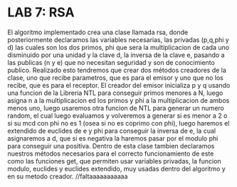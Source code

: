 # LAB 7: RSA

El algoritmo implementado crea una clase llamada rsa, donde posteriormente declaramos las variables necesarias, las privadas (p,q,phi y d) las cuales son los dos primos, phi que sera la multiplicacion de cada uno disminuido por una unidad y la clave d, la inversa de la clave e, pasando a las publicas (n y e) que no necesitan seguridad y son de conocimiento publico.
Realizado esto tendremos que crear dos métodos creadores de la clase, uno que recibe parametros, que es para el emisor y uno que no los recibe, que es para el receptor.
El creador del emisor inicializa p y q usando una funcion de la Libreria NTL para conseguir primos menores a N, luego asigna n a la multiplicacion ed los primos y phi a la multiplicacion de ambos menos uno, luego usaremos otra funcion de NTL para generar un numero random, el cual luego evaluamos y volveremos a generar si es menor a 2 o si su mcd con phi no es 1 (osea si no es coprimo con phi), luego haremos el extendido de euclides de e y phi para conseguir la inversa de e, la cual asignaremos a d, que si es negativa la haremos pasar por el modulo phi para conseguir una positiva.
Dentro de esta clase tambien declaramos nuestros métodos necesarios para el correcto funcionamiento de este como las funciones get, que permiten usar variables privadas, la funcion modulo, euclides y euclides extendido, muy usadas dentro del algoritmo y en su metodo creador.
//faltaaaaaaaaaaa

